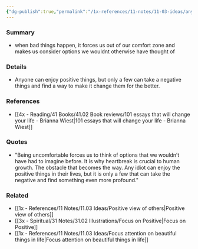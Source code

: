 ```yaml
---
{"dg-publish":true,"permalink":"/1x-references/11-notes/11-03-ideas/any-idiot-can-enjoy-positive-things/","title":"Any idiot can enjoy positive things","created":"2022-11-14T21:33:33.000+03:00","updated":"2024-02-14T20:18:36.114+03:00"}
---
```



### Summary
- when bad things happen, it forces us out of our comfort zone and makes us consider options we wouldnt otherwise have thought of

### Details
- Anyone can enjoy positive things, but only a few can take a negative things and find a way to make it change them for the better.

### References
- [[4x - Reading/41 Books/41.02 Book reviews/101 essays that will change your life - Brianna Wiest\|101 essays that will change your life - Brianna Wiest]]

### Quotes
- "Being uncomfortable forces us to think of options that we wouldn’t have had to imagine before. It is why heartbreak is crucial to human growth. The obstacle that becomes the way. Any idiot can enjoy the positive things in their lives, but it is only a few that can take the negative and find something even more profound."

### Related
- [[1x - References/11 Notes/11.03 Ideas/Positive view of others\|Positive view of others]]
- [[3x - Spiritual/31 Notes/31.02 Illustrations/Focus on Positive\|Focus on Positive]]
- [[1x - References/11 Notes/11.03 Ideas/Focus attention on beautiful things in life\|Focus attention on beautiful things in life]]